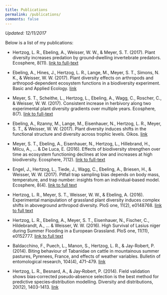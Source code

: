 ```yaml
---
title: Publications
permalink: /publications/
comments: false 
---
```


_Updated: 12/11/2017_

Below is a list of my publications:

* Hertzog, L. R., Ebeling, A., Weisser, W. W., & Meyer, S. T. (2017). Plant diversity increases predation by ground‐dwelling invertebrate predators. Ecosphere, 8(11). [link to full-text](http://onlinelibrary.wiley.com/doi/10.1002/ecs2.1990/full)

* Ebeling, A., Hines, J., Hertzog, L. R., Lange, M., Meyer, S. T., Simons, N. K., & Weisser, W. W. (2017). Plant diversity effects on arthropods and arthropod-dependent ecosystem functions in a biodiversity experiment. Basic and Applied Ecology. [link](http://www.sciencedirect.com/science/article/pii/S1439179117300920)

* Meyer, S. T., Scheithe, L., Hertzog, L., Ebeling, A., Wagg, C., Roscher, C., & Weisser, W. W. (2017). Consistent increase in herbivory along two experimental plant diversity gradients over multiple years. Ecosphere, 8(7). [link to full-text](http://onlinelibrary.wiley.com/doi/10.1002/ecs2.1876/full)

* Ebeling, A., Rzanny, M., Lange, M., Eisenhauer, N., Hertzog, L. R., Meyer, S. T., & Weisser, W. W. (2017). Plant diversity induces shifts in the functional structure and diversity across trophic levels. Oikos. [link](http://onlinelibrary.wiley.com/doi/10.1111/oik.04210/full)

* Meyer, S. T., Ebeling, A., Eisenhauer, N., Hertzog, L., Hillebrand, H., Milcu, A., ... & De Luca, E. (2016). Effects of biodiversity strengthen over time as ecosystem functioning declines at low and increases at high biodiversity. Ecosphere, 7(12). [link to full-text](http://onlinelibrary.wiley.com/doi/10.1002/ecs2.1619/full)

* Engel, J., Hertzog, L., Tiede, J., Wagg, C., Ebeling, A., Briesen, H., & Weisser, W. W. (2017). Pitfall trap sampling bias depends on body mass, temperature, and trap number: insights from an individual‐based model. Ecosphere, 8(4). [link to full text](http://onlinelibrary.wiley.com/doi/10.1002/ecs2.1790/full)

* Hertzog, L. R., Meyer, S. T., Weisser, W. W., & Ebeling, A. (2016). Experimental manipulation of grassland plant diversity induces complex shifts in aboveground arthropod diversity. PloS one, 11(2), e0148768. [link to full text](http://journals.plos.org/plosone/article?id=10.1371/journal.pone.0148768)

* Hertzog, L. R., Ebeling, A., Meyer, S. T., Eisenhauer, N., Fischer, C., Hildebrandt, A., ... & Weisser, W. W. (2016). High Survival of Lasius niger during Summer Flooding in a European Grassland. PloS one, 11(11), e0152777. [link to full text](http://journals.plos.org/plosone/article?id=10.1371/journal.pone.0152777)

* Baldacchino, F., Puech, L., Manon, S., Hertzog, L. R., & Jay-Robert, P. (2014). Biting behaviour of Tabanidae on cattle in mountainous summer pastures, Pyrenees, France, and effects of weather variables. Bulletin of entomological research, 104(4), 471-479. [link](https://www.cambridge.org/core/journals/bulletin-of-entomological-research/article/biting-behaviour-of-tabanidae-on-cattle-in-mountainous-summer-pastures-pyrenees-france-and-effects-of-weather-variables/8895BCA7F544626F65FE4C61D9EF598B)

* Hertzog, L. R., Besnard, A., & Jay‐Robert, P. (2014). Field validation shows bias‐corrected pseudo‐absence selection is the best method for predictive species‐distribution modelling. Diversity and distributions, 20(12), 1403-1413.
[link](http://onlinelibrary.wiley.com/doi/10.1111/ddi.12249/full)


